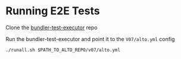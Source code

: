 # Running E2E Tests

Clone the [bundler-test-executor](https://github.com/eth-infinitism/bundler-test-executor.git) repo

Run the bundler-test-executor and point it to the `V07/alto.yml` config

```console
./runall.sh $PATH_TO_ALTO_REPO/v07/alto.yml
```
